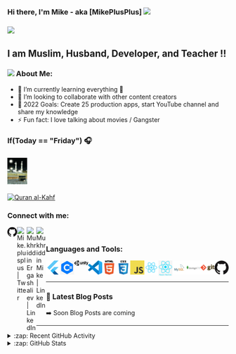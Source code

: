 ### Hi there, I'm Mike - aka [MikePlusPlus] <img src="https://github.com/TheDudeThatCode/TheDudeThatCode/blob/master/Assets/Hi.gif" width="29px">
<p align="center">


  
### <img src="https://github.com/mikegitdev/mikegitdev/blob/main/giphy.gif" width="450px">
## I am Muslim, Husband, Developer, and Teacher  !!
  
### <img src="https://github.com/TheDudeThatCode/TheDudeThatCode/blob/master/Assets/Developer.gif" width="45px"> About Me:

- 🌱 I’m currently learning everything 🤣
- 👯 I’m looking to collaborate with other content creators
- 🥅 2022 Goals: Create 25 production apps, start YouTube channel and share my knowledge
- ⚡ Fun fact: I love talking about movies / Gangster

### If(Today == "Friday") 🎧
  
### <img src="https://github.com/MukhriddinMike/MukhriddinMike/blob/96d5b4366d451d7e61fb642ca4c5bde030935ec6/mekka.gif" width="45px"> 

[<img src="https://quranonline.net/al-kahf/" alt="Quran al-Kahf" width="350" />](https://quranonline.net/al-kahf/)

### Connect with me:

[<img align="left" alt="MikePlusPlus" width="22px" src="https://raw.githubusercontent.com/github/explore/78df643247d429f6cc873026c0622819ad797942/topics/github/github.png" />][github]
[<img align="left" alt="Mike.plusplus | Twitter" width="22px" src="https://cdn.jsdelivr.net/npm/simple-icons@v3/icons/twitter.svg" />][twitter]
[<img align="left" alt="Mukhriddin Ergashaliev | LinkedIn" width="22px" src="https://cdn.jsdelivr.net/npm/simple-icons@v3/icons/linkedin.svg" />][linkedin]
[<img align="left" alt="MukhriddinMike | LinkedIn" width="22px" src="https://cdn.jsdelivr.net/npm/simple-icons@v3/icons/instagram.svg" />][instagram]


<br />

### Languages and Tools:
[<img align="left" alt="Flutter" width="32px" src="https://github.com/MukhriddinMike/SpringGalbengi/blob/298ee648b5e3fa145d188bc3e26108c15613e760/flutter.png" />][github]
[<img align="left" alt="C#" width="32px" src="https://github.com/MukhriddinMike/SpringGalbengi/blob/298ee648b5e3fa145d188bc3e26108c15613e760/c%23.png" />][github]
[<img align="left" alt="Unity3D" width="32px" src="https://github.com/MukhriddinMike/SpringGalbengi/blob/298ee648b5e3fa145d188bc3e26108c15613e760/unity3d.png" />][github]
[<img align="left" alt="Visual Studio Code" width="32px" src="https://raw.githubusercontent.com/github/explore/80688e429a7d4ef2fca1e82350fe8e3517d3494d/topics/visual-studio-code/visual-studio-code.png" />][github]
[<img align="left" alt="HTML5" width="32px" src="https://raw.githubusercontent.com/github/explore/80688e429a7d4ef2fca1e82350fe8e3517d3494d/topics/html/html.png" />][github]
[<img align="left" alt="CSS3" width="32px" src="https://raw.githubusercontent.com/github/explore/80688e429a7d4ef2fca1e82350fe8e3517d3494d/topics/css/css.png" />][github]
[<img align="left" alt="JavaScript" width="32px" src="https://raw.githubusercontent.com/github/explore/80688e429a7d4ef2fca1e82350fe8e3517d3494d/topics/javascript/javascript.png" />][github]
[<img align="left" alt="React" width="32px" src="https://raw.githubusercontent.com/github/explore/80688e429a7d4ef2fca1e82350fe8e3517d3494d/topics/react/react.png" />][github]
[<img align="left" alt="React Native" width="32px" src="https://github.com/MukhriddinMike/SpringGalbengi/blob/298ee648b5e3fa145d188bc3e26108c15613e760/reactNative.jpg" />][github]
[<img align="left" alt="MySQL" width="32px" src="https://raw.githubusercontent.com/github/explore/80688e429a7d4ef2fca1e82350fe8e3517d3494d/topics/mysql/mysql.png" />][github]
[<img align="left" alt="MongoDB" width="32px" src="https://raw.githubusercontent.com/github/explore/80688e429a7d4ef2fca1e82350fe8e3517d3494d/topics/mongodb/mongodb.png" />][github]
[<img align="left" alt="Git" width="32px" src="https://raw.githubusercontent.com/github/explore/80688e429a7d4ef2fca1e82350fe8e3517d3494d/topics/git/git.png" />][github]
[<img align="left" alt="GitHub" width="32px" src="https://raw.githubusercontent.com/github/explore/78df643247d429f6cc873026c0622819ad797942/topics/github/github.png" />][github]


<br />
<br />

---



### 📕 Latest Blog Posts

<!-- BLOG-POST-LIST:START -->
➡️  Soon Blog Posts are coming
<!-- BLOG-POST-LIST:END -->


---

<details>
  <summary>:zap: Recent GitHub Activity</summary>
  
<!--START_SECTION:activity-->
1. 🗣 My Visual Studio Code [#1](https://github.com/MukhriddinMike/VScode-Setting) 
2. 🎉 Flutter Starter pack [#1](https://github.com/MukhriddinMike/Flutter-Starter-Project) 
<!--END_SECTION:activity-->

</details>

<details>
  <summary>:zap: GitHub Stats</summary>

  <img align="left" alt="Mikeplusplus's GitHub Stats" src="![Anurag's GitHub stats](https://github-readme-stats.vercel.app/api?username=MukhriddinMike&theme=dark&show_icons=true)" />

</details>


[twitter]: https://twitter.com/mike_plusplus
[instagram]: https://www.instagram.com/mike.plusplus
[linkedin]: https://www.linkedin.com/in/mukhiddinmike
[github]: https://github.com/MukhriddinMike?tab=repositories

